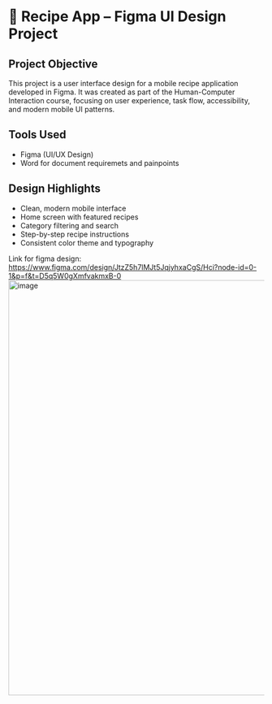 # 🍳 Recipe App – Figma UI Design Project

## Project Objective
This project is a user interface design for a mobile recipe application developed in Figma. It was created as part of the Human-Computer Interaction course, focusing on user experience, task flow, accessibility, and modern mobile UI patterns.

## Tools Used
- Figma (UI/UX Design)
- Word for document requiremets and painpoints
## Design Highlights
- Clean, modern mobile interface
- Home screen with featured recipes
- Category filtering and search
- Step-by-step recipe instructions
- Consistent color theme and typography


Link for figma design: https://www.figma.com/design/JtzZ5h7lMJt5JqjyhxaCgS/Hci?node-id=0-1&p=f&t=D5q5W0gXmfvakmxB-0
<img width="1322" height="817" alt="image" src="https://github.com/user-attachments/assets/2eb43d3b-511f-4931-a05c-6ca69012b737" />

